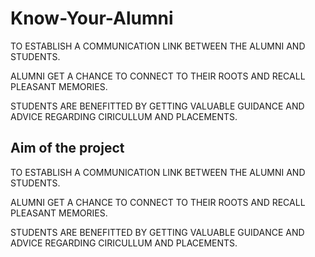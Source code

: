 # Know-Your-Alumni

TO ESTABLISH A COMMUNICATION LINK BETWEEN THE ALUMNI AND STUDENTS.

ALUMNI GET A CHANCE TO CONNECT TO THEIR ROOTS AND RECALL PLEASANT MEMORIES.

STUDENTS ARE BENEFITTED BY GETTING VALUABLE GUIDANCE AND ADVICE REGARDING CIRICULLUM AND PLACEMENTS.

## Aim of the project

TO ESTABLISH A COMMUNICATION LINK BETWEEN THE ALUMNI AND STUDENTS.

ALUMNI GET A CHANCE TO CONNECT TO THEIR ROOTS AND RECALL PLEASANT MEMORIES.

STUDENTS ARE BENEFITTED BY GETTING VALUABLE GUIDANCE AND ADVICE REGARDING CIRICULLUM AND PLACEMENTS.
